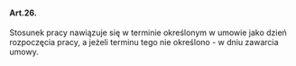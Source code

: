#### Art.26.

Stosunek pracy nawiązuje się w terminie określonym w umowie jako dzień rozpoczęcia pracy, a jeżeli terminu tego nie określono - w dniu zawarcia umowy.
